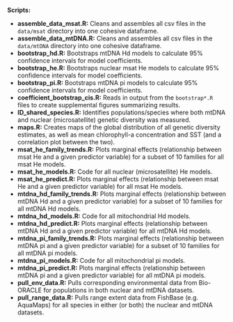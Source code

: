 **Scripts:**

* **assemble_data_msat.R:** Cleans and assembles all csv files in the `data/msat` directory into one cohesive dataframe.
* **assemble_data_mtDNA.R:** Cleans and assembles all csv files in the `data/mtDNA` directory into one cohesive dataframe.
* **bootstrap_hd.R:** Bootstraps mtDNA Hd models to calculate 95% confidence intervals for model coefficients.
* **bootstrap_he.R:** Bootstraps nuclear msat He models to calculate 95% confidence intervals for model coefficients.
* **bootstrap_pi.R:** Bootstraps mtDNA pi models to calculate 95% confidence intervals for model coefficients.
* **coefficient_bootstrap_cis.R:** Reads in output from the `bootstrap*.R` files  to create supplemental figures summarizing results.
* **ID_shared_species.R:** Identifies populations/species where both mtDNA and nuclear (microsatellite) genetic diversity was measured.
* **maps.R:** Creates maps of the global distribution of all genetic diversity estimates, as well as mean chlorophyll-a concentration and SST (and a correlation plot between the two).
* **msat_he_family_trends.R:** Plots marginal effects (relationship between msat He and a given predictor variable) for a subset of 10 families for all msat He models.
* **msat_he_models.R:** Code for all nuclear (microsatellite) He models.
* **msat_he_predict.R:** Plots marginal effects (relationship between msat He and a given predictor variable) for all msat He models.
* **mtdna_hd_family_trends.R:** Plots marginal effects (relationship between mtDNA Hd and a given predictor variable) for a subset of 10 families for all mtDNA Hd models.
* **mtdna_hd_models.R:** Code for all mitochondrial Hd models.
* **mtdna_hd_predict.R:** Plots marginal effects (relationship between mtDNA Hd and a given predictor variable) for all mtDNA Hd models.
* **mtdna_pi_family_trends.R:** Plots marginal effects (relationship between mtDNA pi and a given predictor variable) for a subset of 10 families for all mtDNA pi models.
* **mtdna_pi_models.R:** Code for all mitochondrial pi models.
* **mtdna_pi_predict.R:** Plots marginal effects (relationship between mtDNA pi and a given predictor variable) for all mtDNA pi models.
* **pull_env_data.R:** Pulls corresponding environmental data from Bio-ORACLE for populations in both nuclear and mtDNA datasets.
* **pull_range_data.R:** Pulls range extent data from FishBase (e.g. AquaMaps) for all species in either (or both) the nuclear and mtDNA datasets.
